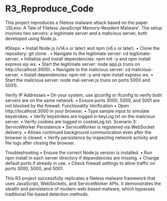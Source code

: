 # R3_Reproduce_Code
This project reproduces a fileless malware attack based on the paper 'JSLess: A Tale of Fileless JavaScript Memory-Resident Malware'. The setup involves two servers: a legitimate server and a malicious server, both developed using Node.js.

#Steps:
•	Install Node.js (v14.x or later) and npm (v6.x or later).
•	Clone the repository: git clone <repository-url>.
•	Navigate to the legitimate server: cd legitimate-server.
•	Initialize and install dependencies: npm init -y and npm install express ejs ws.
•	Start the legitimate server: node app.js (runs on http://localhost:3000).
•	Navigate to the malicious server: cd malicious-server.
•	Install dependencies: npm init -y and npm install express ws.
•	Start the malicious server: node mal-server.js (runs on ports 5000 and 5001).
 
 Verify IP Addresses
•	On your system, use ipconfig or ifconfig to verify both servers are on the same network.
•	Ensure ports 3000, 5000, and 5001 are not blocked by the firewall.
Functionality Verification
•	Open http://localhost:3000 in your browser.
•	Type sample input to simulate keystrokes.
•	Verify keystrokes are logged in keyLog.txt on the malicious server.
•	Verify cookies are logged in cookieLog.txt.
Scenario 3: ServiceWorker Persistence
•	ServiceWorker is registered via WebSocket delivery.
•	Allows continued background communication even after the browser is closed.
•	Verify persistence by inspecting network activity and file logs after closing the browser.

Troubleshooting
•	Ensure the correct Node.js version is installed.
•	Run npm install in each server directory if dependencies are missing.
•	Change default ports if already in use.
•	Check firewall settings to allow traffic on ports 3000, 5000, and 5001.

This R3 project successfully replicates a fileless malware framework that uses JavaScript, WebSockets, and ServiceWorker APIs. It demonstrates the stealth and persistence of modern web-based malware, which bypasses traditional file-based detection methods.
